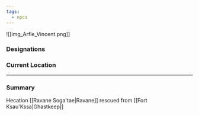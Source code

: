 ```yaml
---
tags:
  - npcs
---
```

![[img_Arfle_Vincent.png]]
### Designations


### Current Location


___
### Summary
Hecation [[Ravane Soga'tae|Ravane]] rescued from [[Fort Ksau'Kssa|Ghastkeep]]